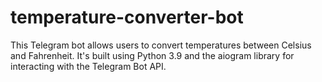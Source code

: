 # temperature-converter-bot
This Telegram bot allows users to convert temperatures between Celsius and Fahrenheit. It's built using Python 3.9 and the aiogram library for interacting with the Telegram Bot API.
